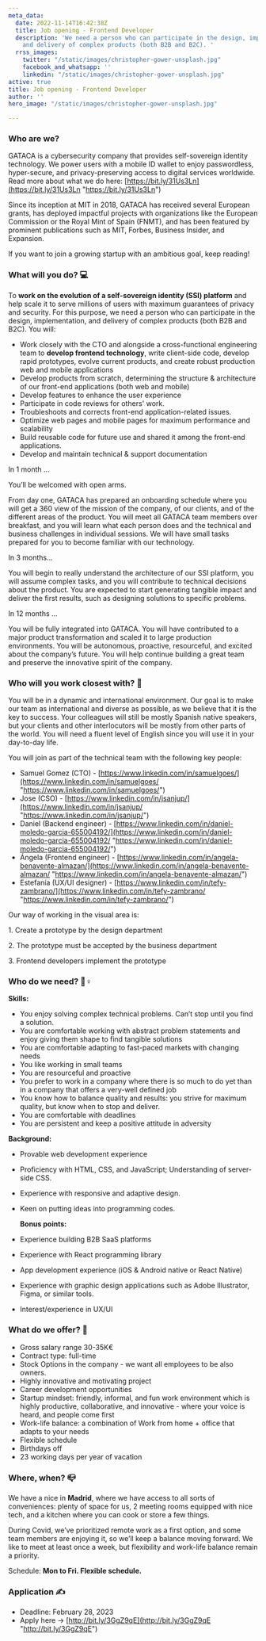 ```yaml
---
meta_data:
  date: 2022-11-14T16:42:38Z
  title: Job opening - Frontend Developer
  description: 'We need a person who can participate in the design, implementation,
    and delivery of complex products (both B2B and B2C). '
  rrss_images:
    twitter: "/static/images/christopher-gower-unsplash.jpg"
    facebook_and_whatsapp: ''
    linkedin: "/static/images/christopher-gower-unsplash.jpg"
active: true
title: Job opening - Frontend Developer
author: ''
hero_image: "/static/images/christopher-gower-unsplash.jpg"

---
```

### **Who are we?**

GATACA is a cybersecurity company that provides self-sovereign identity technology. We power users with a mobile ID wallet to enjoy passwordless, hyper-secure, and privacy-preserving access to digital services worldwide. Read more about what we do here: [https://bit.ly/31Us3Ln](https://bit.ly/31Us3Ln "https://bit.ly/31Us3Ln")

Since its inception at MIT in 2018, GATACA has received several European grants, has deployed impactful projects with organizations like the European Commission or the Royal Mint of Spain (FNMT), and has been featured by prominent publications such as MIT, Forbes, Business Insider, and Expansion.

If you want to join a growing startup with an ambitious goal, keep reading!

### **What will you do? 💻**

To **work on the evolution of a self-sovereign identity (SSI) platform** and help scale it to serve millions of users with maximum guarantees of privacy and security. For this purpose, we need a person who can participate in the design, implementation, and delivery of complex products (both B2B and B2C). You will:

* Work closely with the CTO and alongside a cross-functional engineering team to **develop frontend technology**, write client-side code, develop rapid prototypes, evolve current products, and create robust production web and mobile applications
* Develop products from scratch, determining the structure & architecture of our front-end applications (both web and mobile)
* Develop features to enhance the user experience
* Participate in code reviews for others' work.
* Troubleshoots and corrects front-end application-related issues.
* Optimize web pages and mobile pages for maximum performance and scalability
* Build reusable code for future use and shared it among the front-end applications.
* Develop and maintain technical & support documentation

In 1 month ...

You’ll be welcomed with open arms.

From day one, GATACA has prepared an onboarding schedule where you will get a 360 view of the mission of the company, of our clients, and of the different areas of the product. You will meet all GATACA team members over breakfast, and you will learn what each person does and the technical and business challenges in individual sessions. We will have small tasks prepared for you to become familiar with our technology.

In 3 months...

You will begin to really understand the architecture of our SSI platform, you will assume complex tasks, and you will contribute to technical decisions about the product. You are expected to start generating tangible impact and deliver the first results, such as designing solutions to specific problems.

In 12 months ...

You will be fully integrated into GATACA. You will have contributed to a major product transformation and scaled it to large production environments. You will be autonomous, proactive, resourceful, and excited about the company’s future. You will help continue building a great team and preserve the innovative spirit of the company.

### **Who will you work closest with? 🕺**

You will be in a dynamic and international environment. Our goal is to make our team as international and diverse as possible, as we believe that it is the key to success. Your colleagues will still be mostly Spanish native speakers, but your clients and other interlocutors will be mostly from other parts of the world. You will need a fluent level of English since you will use it in your day-to-day life.

You will join as part of the technical team with the following key people:

* Samuel Gomez (CTO) - [https://www.linkedin.com/in/samuelgoes/](https://www.linkedin.com/in/samuelgoes/ "https://www.linkedin.com/in/samuelgoes/")
* Jose (CSO) - [https://www.linkedin.com/in/jsanjup/](https://www.linkedin.com/in/jsanjup/ "https://www.linkedin.com/in/jsanjup/")
* Daniel (Backend engineer) - [https://www.linkedin.com/in/daniel-moledo-garcia-655004192/](https://www.linkedin.com/in/daniel-moledo-garcia-655004192/ "https://www.linkedin.com/in/daniel-moledo-garcia-655004192/")
* Ángela (Frontend engineer) - [https://www.linkedin.com/in/angela-benavente-almazan/](https://www.linkedin.com/in/angela-benavente-almazan/ "https://www.linkedin.com/in/angela-benavente-almazan/")
* Estefanía (UX/UI designer) - [https://www.linkedin.com/in/tefy-zambrano/](https://www.linkedin.com/in/tefy-zambrano/ "https://www.linkedin.com/in/tefy-zambrano/")

Our way of working in the visual area is:

1\. Create a prototype by the design department

2\. The prototype must be accepted by the business department

3\. Frontend developers implement the prototype

### **Who do we need? 🤼♀️**

**Skills:**

* You enjoy solving complex technical problems. Can’t stop until you find a solution.
* You are comfortable working with abstract problem statements and enjoy giving them shape to find tangible solutions
* You are comfortable adapting to fast-paced markets with changing needs
* You like working in small teams
* You are resourceful and proactive
* You prefer to work in a company where there is so much to do yet than in a company that offers a very-well defined job
* You know how to balance quality and results: you strive for maximum quality, but know when to stop and deliver.
* You are comfortable with deadlines
* You are persistent and keep a positive attitude in adversity

**Background:**

* Provable web development experience
* Proficiency with HTML, CSS, and JavaScript; Understanding of server-side CSS.
* Experience with responsive and adaptive design.
* Keen on putting ideas into programming codes.

  **Bonus points:**
* Experience building B2B SaaS platforms
* Experience with React programming library
* App development experience (iOS & Android native or React Native)
* Experience with graphic design applications such as Adobe Illustrator, Figma, or similar tools.
* Interest/experience in UX/UI

### **What do we offer? 🤝**

* Gross salary range 30-35K€
* Contract type: full-time
* Stock Options in the company - we want all employees to be also owners.
* Highly innovative and motivating project
* Career development opportunities
* Startup mindset: friendly, informal, and fun work environment which is highly productive, collaborative, and innovative - where your voice is heard, and people come first
* Work-life balance: a combination of Work from home + office that adapts to your needs
* Flexible schedule
* Birthdays off
* 23 working days per year of vacation

### **Where, when? 📪**

We have a nice in **Madrid**, where we have access to all sorts of conveniences: plenty of space for us, 2 meeting rooms equipped with nice tech, and a kitchen where you can cook or store a few things.

During Covid, we’ve prioritized remote work as a first option, and some team members are enjoying it, so we’ll keep a balance moving forward. We like to meet at least once a week, but flexibility and work-life balance remain a priority.

Schedule: **Mon to Fri. Flexible schedule.**

### **Application ✍**

* Deadline: February 28, 2023
* Apply here → [http://bit.ly/3GgZ9qE](http://bit.ly/3GgZ9qE "http://bit.ly/3GgZ9qE")